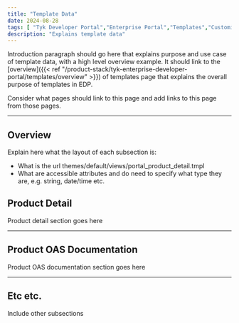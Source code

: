 ```yaml
---
title: "Template Data"
date: 2024-08-28
tags: [ "Tyk Developer Portal","Enterprise Portal","Templates","Customization","Template Data" ]
description: "Explains template data"
---
```


Introduction paragraph should go here that explains purpose and use case of template data, with a high level overview example. It should link to the [overview]({{< ref "/product-stack/tyk-enterprise-developer-portal/templates/overview" >}}) of templates page that explains the overall purpose of templates in EDP.

Consider what pages should link to this page and add links to this page from those pages.

---

## Overview

Explain here what the layout of each subsection is:
- What is the url themes/default/views/portal_product_detail.tmpl
- What are accessible attributes and do need to specify what type they are, e.g. string, date/time etc.

## Product Detail

Product detail section goes here

---

## Product OAS Documentation

Product OAS documentation section goes here

---

## Etc etc.

Include other subsections